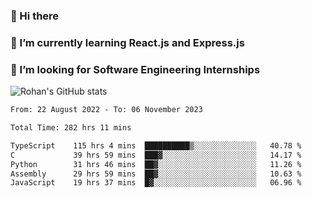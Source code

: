 ### 👋 Hi there 

<!--
**rohznmdev/rohznmdev** is a ✨ _special_ ✨ repository because its `README.md` (this file) appears on your GitHub profile.

Here are some ideas to get you started:

- 🔭 I’m currently working on ...
- 🌱 I’m currently learning Ruby and Ruby on Rails
- 👯 I’m looking to collaborate on ...
- 🤔 I’m looking for help with ...
- 💬 Ask me about ...
- 📫 How to reach me: ...
- 😄 Pronouns: ...
- ⚡ Fun fact: ...
-->
### 🌱 I’m currently learning React.js and Express.js
### 🤔 I’m looking for Software Engineering Internships
![Rohan's GitHub stats](https://github-readme-stats.vercel.app/api?username=rohznmdev&theme=dark&show_icons=true)

<!--START_SECTION:waka-->

```txt
From: 22 August 2022 - To: 06 November 2023

Total Time: 282 hrs 11 mins

TypeScript    115 hrs 4 mins  ██████████▒░░░░░░░░░░░░░░   40.78 %
C             39 hrs 59 mins  ███▓░░░░░░░░░░░░░░░░░░░░░   14.17 %
Python        31 hrs 46 mins  ██▓░░░░░░░░░░░░░░░░░░░░░░   11.26 %
Assembly      29 hrs 59 mins  ██▓░░░░░░░░░░░░░░░░░░░░░░   10.63 %
JavaScript    19 hrs 37 mins  █▓░░░░░░░░░░░░░░░░░░░░░░░   06.96 %
```

<!--END_SECTION:waka-->
